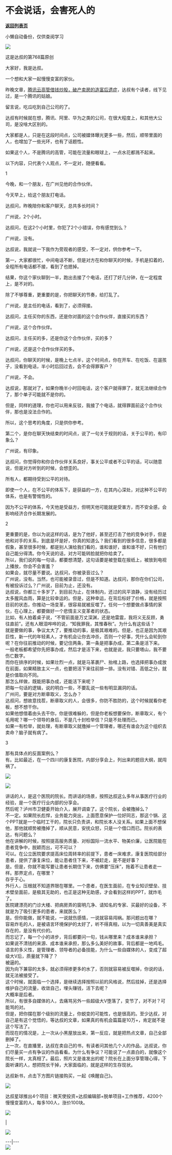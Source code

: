 # 不会说话，会害死人的

[**返回列表页**](/gzh/达叔天演论)

小懒自动备份，仅供查阅学习

![](https://mmbiz.qpic.cn/mmbiz_png/7jriahnMs10LZ2ogDTFtMQZnTdcuGiaMUMibDBgE2tztbNrFgPOOlcw8OywDMvswLUTPaKwTPUmT4jJUD2UQaXuqw/640?wx_fmt=png)

这是达叔的第768篇原创

大家好，我是达叔。

一个想和大家一起慢慢变富的家伙。

昨晚文章，[腾讯云高管借钱炒股，破产卖房的造富后遗症](http://mp.weixin.qq.com/s?__biz=MzA3MDQxNTg1MQ==&mid=2247493221&idx=1&sn=d7313b0953cf2be4c0472d60bd92c674&chksm=9f3f82e1a8480bf70f7adb0fb7084c8c68436f77d701673291be4b1c3646480be4ed49d95d93&scene=21#wechat_redirect)，达叔有个读者，线下见过，是一个腾讯的姑娘。

留言说，吃瓜吃到自己公司的了。  

达叔有时候就在想，腾讯、阿里、华为之类的公司，在很大程度上，和其他大公司，是没啥大区别的。  

大家都是人，只是在这段时间点，公司被媒体曝光更多一些，然后，顺带里面的人，也增加了一些光环，也有了话题性。  

如果这个人，不是腾讯的高管，可能在流量和眼球上，一点水花都溅不起来。

以下内容，只代表个人观点，不一定对，随便看看。

  

1

  

今晚，和一个朋友，在广州见他的合作伙伴。

今天早上，给这个朋友打电话。  

达叔问，昨晚陪你和客户聊天，总共多长时间？  

广州说，2个小时。

达叔问，在这2个小时里，你犯了2个小错误，你有感觉到么？

广州说，没有。

达叔说，我就说一下我作为旁观者的感受，不一定对，供你参考一下。  

第一，大家都很忙，中间电话不断，但是对方在和你聊天的时候，手机是扣着的，全程所有电话都不接，看到了也摁掉。  

结果，你这个家伙聊到一半，跑出去接了个电话，还打了好几分钟，在一定程度上，是不对的。  

除了不够尊重，更重要的是，你把聊天的节奏，给打乱了。

广州说，是主任的电话，看到了，必须得接。

达叔问，主任买你的东西，还是你对面的这个合作伙伴，直接买的东西？

广州说，这个合作伙伴。

达叔问，主任买的多，还是你这个合作伙伴，买的多？

广州说，还是这个合作伙伴买的多。

达叔问，你聊天的时候，是晚上七点半，这个时间点，你在开车、在吃饭、在遛孩子，没看到电话，半小时后回过去，会不会得罪客户？  

广州说，不会。

达叔说，那就对了，如果你晚半小时回电话，这个客户就得罪了，就无法继续合作了，那个单子可能就不是你的。

但是，同样的道理，你也可以用来反驳，我接了个电话，就得罪面前这个合作伙伴，那也是没法合作的。  

所以，这个思考的角度，只是供你参考。

第二个，是你在聊天快结束的时间点，说了一句关于规则的话，关于公平的，有印象么？

广州说，有印象。

达叔问，你觉得你和你合作伙伴关系良好，事关公平或者不公平的话，可以随意说，但是对方听到的时候，会想歪的。

所有人，都期待受到公平的对待。  

即使一个人，在不公平的体系下，是获益的一方，在其内心深处，对这种不公平的体系，也是有警惕性的。

因为不公平的体系，今天他是受益方，但明天他可能就是受害方，而不安全感，会影响经济合作长期发展的。

  

2

  

更重要的是，你以为说这样的话，是为了他好，甚至还打击了他的竞争对手，但是他和对手的关系，到底是坏是好，你真的知道么？我们看到的很多信息，很多都是假象，甚至很多时候，都是别人演给我们看的，谁和谁好，谁和谁不好，只有他们自己能分得清。你今天说的话，对方可能转脸就把你给卖了。  
所以，我们说的每一句话，都要想清楚，这句话要是被登载在报纸上，被放到电视上播放，你会不会害羞？  
如果会，就尽量不要说。达叔问，你被录音过么？  
广州说，没有。当然，也可能被录音过，但是不知道。达叔问，那你在你们公司，有被投诉过么？广州说，目前为止，还没有。  
达叔说，你都三十多岁了，到目前为止，在体制内，还过的风平浪静，没有经历过太多腥风血雨，算是比较幸运的。但是，这种幸运，在背后标好了价格，就是按照目前的状态，你推动一场变革，很容易就被反噬了。任何一个想要做点事情的家伙，在心理上，都要做好一个悲情主义变革者的状态。  
比如，有人拍着桌子说，“不管前面是万丈深渊，还是地雷震，我将义无反顾，勇往直前”。还有人眼泪哗哗的说，“知我罪我，其惟春秋”。为什么有这些话？  
就是要做的事，争议太大了，要推动的事，是极其艰难的。但是，也正是因为其艰巨性，新一代的年轻素人，才有机会让你去冲杀，否则一个好事，凭什么会轮到你呢？在你往前推动的时候，要记住两条，第一条是把事办成，第二条是活下来。  
一般老板都希望你先把事办成，然后才是活下来，也就是说，我只要塔山，我不要伤亡数字。  
而你在排序的时候，如果壮烈一点，就是马革裹尸、抬棺上路，也选择把事办成放在前面，如果精致主义一点，也要把活下来往前排一排。没有对错、高低之分，就是价值取向不同。  
那怎么样做，既能把事办成，还能活下来呢？  
把每一句话的逻辑，说的明白一些，不要乱说一些有明显漏洞的话。  
广州问，要是对方断章取义，怎么办？  
达叔问，想故意找茬，断章取义的人，会很多，你防不胜防的，这个时候就看你老板，想不想干你。  
如果他想借着由头去干你，你是很难躲的，但是你老板想要保你，断章取义，有个毛用呢？哪一个领导的身后，不是几十封检举信？只是不处理而已。  
如果一有检举，就处理，有断章取义就撸掉一个管理者，哪还有谁会为这个组织去卖命？脑子就有病了。  
  

3

  

那有具体点的反面案例么？  
有。比如最近，在一个四川的康复医院，内部分享会上，列出来的题目大纲，就闯祸了。  

![](https://mmbiz.qpic.cn/mmbiz_jpg/7jriahnMs10K0PB0tAuHRU08H6dqMibZXfP3mFCCXVvEHLhoLOsUK4qwSGXmAXEGaiambl0bBsChAzelS0zFgavdQ/640?wx_fmt=jpeg)

![](https://mmbiz.qpic.cn/mmbiz_jpg/7jriahnMs10K0PB0tAuHRU08H6dqMibZXfTKuuZWMvibqJQRtVqQaAyeY30ccY3oaibEniaDbDrtlUFxhM0NPlPv3Ig/640?wx_fmt=jpeg)

  
讲话的人，是这个医院的院长。而讲话的场景，按照达叔这么多年从事医疗行业的经验，是一个医疗行业内部的分享会。  
然后呢？泸州市卫健委开始介入，展开调查了。这个院长，会被撸掉么？  
不一定。如果院长彪悍，业务能力突出，上面愿意保护一位好同志，那这个锅、这个PPT就是一个临时工干的，院长只负责讲，和院长本人没关系。如果上面不想保他，那他就顺势被撸掉了，顺从民意，安抚众怒，只是一个借口而已。院长的表达，有问题么？  
他在讲解的时候，按照提高服务质量、对标国际一流水平、物美价廉，让医院能在患者竞争中，脱颖而出，可不可以？  
可以。在公立医院要求提高床位周转率的前提下，患者一床难求，康复医院给部分患者，提供了康复床位，能让患者住下来，不被赶走，是不是好事？  
是。但是，你就不能写要让患者长期住下来，仿佛要“压床”，拖着不让患者走一样。那界定点，在哪里？  
存乎于心。  
外行人，压根就不知道界限在哪里。一个患者，在医生面前，在专业知识壁垒、技术壁垒面前，是极其无助的，也正是这种无助感，才会看到这样的PPT，就炸毛了。  
医院建漂亮的门诊大楼、把病房弄的窗明几净、请知名的专家、买最好的设备，不就是为了吸引更多的患者，来就医么？  
是。但你能做，就不能说，一说就伤感情，一说就容易闯祸。那问题出在哪？  
容易炸毛的人，是被语言环境保护的太好了，听不得真相，以为一切真善美是真实存在的，是没有代价的。  
而忘记了，每一个小的进步，背后都要问一句，钱从哪里来？成本谁来承担？  
如果说不清钱的来源、成本谁来承担，那么多么美好的故事，背后都是一地鸡毛。  
语言的多义性，是管理者、领导者的必备技能，为什么一些自媒体的人，变成了超级大V后，质量就下降了？  
被逼的。  
因为向下兼容的太多，就必须得掺更多的水了，否则就容易被反噬掉，你说的话，就无法被接受了。  
这个时候，就面临一个选择，是继续选择按照以前的风格说，然后挂掉，还是选择维护自己的流量，收敛自己，埋头赚钱，活下去呢？  
大概率是后者。  
所以，有很多自媒体的人，去痛骂另外一些超级大V堕落了，变节了，对不对？可能骂的对。  
但是，把你摆在那个级别的流量上，你蜕变的可能性，也是很高的。至少达叔，对自己是有这个觉悟的，等达叔的文章，如果真的有机会篇篇是10万+，肯定就不是这个写法了。  
而现在的情况是，上一次从小黑屋放出来，第一反应，就是把热点文章，自己全部删掉了。  
上一次，在直播里，达叔在卖自己的书，有读者问其他几个人的作品，达叔说，你们尽量买一点有争议的作品看看。为什么有争议？可能说了一点直白的，就像这个院长一样，太真相了。最后，照片又是谁发出的呢？院长在上面分享管理心得，下面听课的人，想把院长干掉，大家面临的，就是这样的生存现状。  

达叔新书，点击下方图片链接购买，一起《唤醒自己》。  

  

![](https://mmbiz.qpic.cn/mmbiz_jpg/7jriahnMs10L0ibJpHiaxzlP2YRuxiadjBiad2DibibKCcavpjUfAkYJ6Cmo7yruddKkAialciacLXG5vxJRh506AeeAH0g/640?wx_fmt=jpeg&wxfrom;=5&wx;_lazy=1&wx;_co=1)

达叔星球推出4个项目：微天使投资+达叔编辑部+脱单项目+工作推荐，4200个慢慢变富的人，每多100人，涨价100块。

![](https://mmbiz.qpic.cn/mmbiz_png/7jriahnMs10LD2GPukTxiahFI6oM4lNDvKduqV0kwaJk5SqIuadNl7VvBibLD6mVAGrWR0AeZxxR7AvoQ2UzHXBEg/640?wx_fmt=png)

  

|

![](https://mmbiz.qpic.cn/mmbiz_jpg/7jriahnMs10LD2GPukTxiahFI6oM4lNDvKGKEmMhN7fZtl6NRhbkf2Vn8krZEPbFtbNpwcFRROweibXgaVcKhxazQ/640?wx_fmt=jpeg)  
  
---|---  
[![](https://mmbiz.qpic.cn/mmbiz_jpg/7jriahnMs10LcEot1GkBPa7BXh0V8jDZeAVTtIvX8nhP84UCW4F6dTgCXjpwDo4sjSSTUJjL3KAxh0nnfNFH8wA/640?wx_fmt=jpeg)](http://mp.weixin.qq.com/s?__biz=MzA3MDQxNTg1MQ==&mid=2247490853&idx=2&sn=154cb011c0644c5d4c45f0f9c70f55dc&chksm=9f3c79a1a84bf0b761f7812cd8b0b3b525a3441beb1c132305f5f68f058a5efb0005b0a08c27&scene=21#wechat_redirect)

